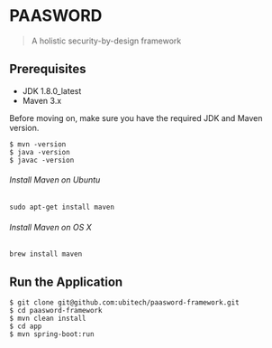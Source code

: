 # PAASWORD
> A holistic security-by-design framework

## Prerequisites

* JDK 1.8.0_latest
* Maven 3.x

Before moving on, make sure you have the required JDK and Maven version.
 
	$ mvn -version
	$ java -version
	$ javac -version

###### Install Maven on Ubuntu 
	sudo apt-get install maven
	
###### Install Maven on OS X
	brew install maven

## Run the Application
	$ git clone git@github.com:ubitech/paasword-framework.git
	$ cd paasword-framework
	$ mvn clean install
	$ cd app
	$ mvn spring-boot:run
	
